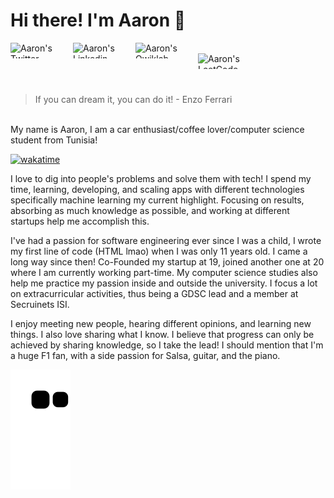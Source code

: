 # Hi there! I'm Aaron 👋
<a href="https://twitter.com/aaronhaddad_">
  <img align="left" alt="Aaron's Twitter" width="100px" height="25px" src="https://img.shields.io/badge/Twitter-1DA1F2?style=for-the-badge&logo=Twitter&logoColor=white" />
</a>
<a href="https://www.linkedin.com/in/haddadaaron/">
  <img align="left" alt="Aaron's Linkedin" width="100px" height="25px" src="https://img.shields.io/badge/Linkedin-0A66C2?style=for-the-badge&logo=Linkedin&logoColor=white" />
</a>
<a href="https://www.qwiklabs.com/public_profiles/e4a32e85-10e8-4f7d-9c0f-f825feeb91cd">
  <img align="left" alt="Aaron's Qwiklab" width="100px" height="25px" src="https://img.shields.io/badge/Qwiklabs-F5CD0E?style=for-the-badge&logo=Qwiklabs&logoColor=black" />
</a>
<br>
<a href="https://leetcode.com/aaronhaddad/">
  <img align="left" alt="Aaron's LeetCode" width="100px" height="25px" src="https://img.shields.io/badge/LeetCode-ffa116?style=for-the-badge&logo=LeetCode&logoColor=black" />
</a>
<br>
<br>
<br>

> If you can dream it, you can do it! - Enzo Ferrari

<br>
My name is Aaron, I am a car enthusiast/coffee lover/computer science student from Tunisia!
<br />

[![wakatime](https://wakatime.com/badge/user/cc555eb6-fa61-49ef-b59c-a197f1e2d00e.svg)](https://wakatime.com/@cc555eb6-fa61-49ef-b59c-a197f1e2d00e)

I love to dig into people's problems and solve them with tech! I spend my time, learning, developing, and scaling apps with different technologies specifically machine learning my current highlight. Focusing on results, absorbing as much knowledge as possible, and working at different startups help me accomplish this.

I've had a passion for software engineering ever since I was a child, I wrote my first line of code (HTML lmao) when I was only 11 years old. I came a long way since then! Co-Founded my startup at 19, joined another one at 20 where I am currently working part-time. My computer science studies also help me practice my passion inside and outside the university. I focus a lot on extracurricular activities, thus being a GDSC lead and a member at Secruinets ISI.

I enjoy meeting new people, hearing different opinions, and learning new things. I also love sharing what I know. I believe that progress can only be achieved by sharing knowledge, so I take the lead! I should mention that I'm a huge F1 fan, with a side passion for Salsa, guitar, and the piano.

![snake svg](https://github.com/adityamangal1/adityamangal1/blob/output/github-contribution-grid-snake.svg)
